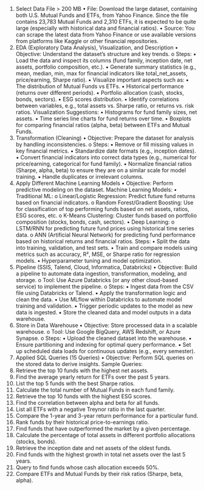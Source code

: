 1. Select Data File > 200 MB 
• File: Download the large dataset, containing both U.S. Mutual Funds and ETFs, 
from Yahoo Finance. Since the file contains 23,783 Mutual Funds and 2,310 
ETFs, it is expected to be quite large (especially with historical data and financial 
ratios). 
• Source: You can scrape the latest data from Yahoo Finance or use available 
versions from platforms like Kaggle or other financial repositories. 
2. EDA (Exploratory Data Analysis), Visualization, and Description 
• Objective: Understand the dataset’s structure and key trends. 
o Steps: 
▪ Load the data and inspect its columns (fund family, inception date, 
net assets, portfolio composition, etc.). 
▪ Generate summary statistics (e.g., mean, median, min, max for 
financial indicators like total_net_assets, price/earning, 
Sharpe ratio). 
▪ Visualize important aspects such as: 
▪ The distribution of Mutual Funds vs ETFs. 
▪ Historical performance (returns over different periods). 
▪ Portfolio allocation (cash, stocks, bonds, sectors). 
▪ ESG scores distribution. 
▪ Identify correlations between variables, e.g., total assets vs. Sharpe 
ratio, or returns vs. risk ratios. 
Visualization Suggestions: 
• Histograms for fund family sizes, net assets. 
• Time series line charts for fund returns over time. 
• Boxplots for comparing financial ratios (alpha, beta) between ETFs and Mutual 
Funds. 
3. Transformation (Cleaning) 
• Objective: Prepare the dataset for analysis by handling inconsistencies. 
o Steps: 
▪ Remove or fill missing values in key financial metrics. 
▪ Standardize date formats (e.g., inception dates). 
▪ Convert financial indicators into correct data types (e.g., numerical 
for price/earning, categorical for fund family). 
▪ Normalize financial ratios (Sharpe, alpha, beta) to ensure they are 
on a similar scale for model training. 
▪ Handle duplicates or irrelevant columns. 
4. Apply Different Machine Learning Models 
• Objective: Perform predictive modeling on the dataset. 
Machine Learning Models: 
• Traditional ML: 
o Linear/Logistic Regression: Predict future fund returns based on 
financial indicators. 
o Random Forest/Gradient Boosting: Use for classification of top
performing funds based on net assets, ratios, ESG scores, etc. 
o K-Means Clustering: Cluster funds based on portfolio composition 
(stocks, bonds, cash, sectors). 
• Deep Learning: 
o LSTM/RNN for predicting future fund prices using historical time series 
data. 
o ANN (Artificial Neural Network) for predicting fund performance based 
on historical returns and financial ratios. 
Steps: 
• Split the data into training, validation, and test sets. 
• Train and compare models using metrics such as accuracy, R², MSE, or Sharpe 
ratio for regression models. 
• Hyperparameter tuning and model optimization. 
5. Pipeline (SSIS, Talend, Cloud, Informatica, Databricks) 
• Objective: Build a pipeline to automate data ingestion, transformation, modeling, 
and storage. 
o Tool: Use Azure Databricks (or any other cloud-based service) to 
implement the pipeline. 
o Steps: 
▪ Ingest data from the CSV file using Databricks or Talend. 
▪ Apply the transformation logic and clean the data. 
▪ Use MLflow within Databricks to automate model training and 
validation. 
▪ Trigger periodic updates to the model as new data is ingested. 
▪ Store the cleaned data and model outputs in a data warehouse. 
6. Store in Data Warehouse 
• Objective: Store processed data in a scalable warehouse. 
o Tool: Use Google BigQuery, AWS Redshift, or Azure Synapse. 
o Steps: 
▪ Upload the cleaned dataset into the warehouse. 
▪ Ensure partitioning and indexing for optimal query performance. 
▪ Set up scheduled data loads for continuous updates (e.g., every 
semester). 
7. Applied SQL Queries (15 Queries) 
• Objective: Perform SQL queries on the stored data to derive insights. 
Sample Queries: 
1. Retrieve the top 10 funds with the highest net assets. 
2. Find the average yearly return for ETFs over the past 5 years. 
3. List the top 5 funds with the best Sharpe ratios. 
4. Calculate the total number of Mutual Funds in each fund family. 
5. Retrieve the top 10 funds with the highest ESG scores. 
6. Find the correlation between alpha and beta for all funds. 
7. List all ETFs with a negative Treynor ratio in the last quarter. 
8. Compare the 1-year and 3-year return performance for a particular fund. 
9. Rank funds by their historical price-to-earnings ratio. 
10. Find funds that have outperformed the market by a given percentage. 
11. Calculate the percentage of total assets in different portfolio allocations (stocks, 
bonds). 
12. Retrieve the inception date and net assets of the oldest funds. 
13. Find funds with the highest growth in total net assets over the last 5 years. 
14. Query to find funds whose cash allocation exceeds 50%. 
15. Compare ETFs and Mutual Funds by their risk ratios (Sharpe, beta, alpha).

